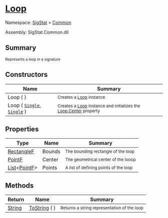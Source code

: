 # [Loop](./Loop.md)

Namespace: [SigStat]() > [Common](./README.md)

Assembly: SigStat.Common.dll

## Summary
<sub>Represents a loop in a signature</sub>

## Constructors

| Name | Summary | 
| --- | --- | 
| Loop (  ) | <sub>Creates a [Loop](https://github.com/hargitomi97/sigstat/blob/master/docs/md/SigStat/Common/Loop.md) instance</sub> | 
| Loop ( [`Single`](https://docs.microsoft.com/en-us/dotnet/api/System.Single), [`Single`](https://docs.microsoft.com/en-us/dotnet/api/System.Single) ) | <sub>Creates a [Loop](https://github.com/hargitomi97/sigstat/blob/master/docs/md/SigStat/Common/Loop.md) instance and initializes the [Loop.Center](https://github.com/hargitomi97/sigstat/blob/master/docs/md/SigStat/Common/Loop.md) property</sub> | 


## Properties

| Type | Name | Summary | 
| --- | --- | --- | 
| [RectangleF](https://docs.microsoft.com/en-us/dotnet/api/System.Drawing.RectangleF) | Bounds | <sub>The bounding rectangle of the loop</sub> | 
| [PointF](https://docs.microsoft.com/en-us/dotnet/api/System.Drawing.PointF) | Center | <sub>The geometrical center of the looop</sub> | 
| [List](https://docs.microsoft.com/en-us/dotnet/api/System.Collections.Generic.List-1)\<[PointF](https://docs.microsoft.com/en-us/dotnet/api/System.Drawing.PointF)> | Points | <sub>A list of defining points of the loop</sub> | 


## Methods

| Return | Name | Summary | 
| --- | --- | --- | 
| [String](https://docs.microsoft.com/en-us/dotnet/api/System.String) | [ToString](./Methods/Loop-100663342.md) (  ) | <sub>Returns a string representation of the loop</sub> | 


